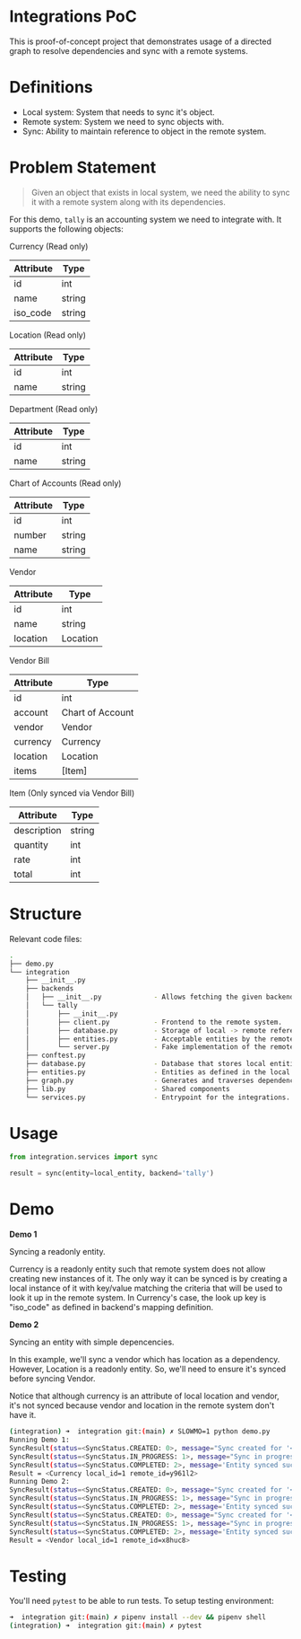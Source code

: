 # Integrations PoC

This is proof-of-concept project that demonstrates usage of a directed graph to
resolve dependencies and sync with a remote systems.

# Definitions

- Local system: System that needs to sync it's object.
- Remote system: System we need to sync objects with.
- Sync: Ability to maintain reference to object in the remote system.

# Problem Statement

> Given an object that exists in local system, we need the ability to sync it
> with a remote system along with its dependencies.

For this demo, `tally` is an accounting system we need to integrate with. It
supports the following objects:

Currency (Read only)

| Attribute | Type   |
| --------- | ------ |
| id        | int    |
| name      | string |
| iso_code  | string |

Location (Read only)

| Attribute | Type   |
| --------- | ------ |
| id        | int    |
| name      | string |

Department (Read only)

| Attribute | Type   |
| --------- | ------ |
| id        | int    |
| name      | string |

Chart of Accounts (Read only)

| Attribute | Type   |
| --------- | ------ |
| id        | int    |
| number    | string |
| name      | string |

Vendor

| Attribute | Type     |
| --------- | -------- |
| id        | int      |
| name      | string   |
| location  | Location |

Vendor Bill

| Attribute | Type             |
| --------- | ---------------- |
| id        | int              |
| account   | Chart of Account |
| vendor    | Vendor           |
| currency  | Currency         |
| location  | Location         |
| items     | [Item]           |

Item (Only synced via Vendor Bill)

| Attribute   | Type   |
| ----------- | ------ |
| description | string |
| quantity    | int    |
| rate        | int    |
| total       | int    |

# Structure

Relevant code files:

```sh
.
├── demo.py
└── integration
    ├── __init__.py
    ├── backends
    │   ├── __init__.py             - Allows fetching the given backend.
    │   └── tally
    │       ├── __init__.py
    │       ├── client.py           - Frontend to the remote system.
    │       ├── database.py         - Storage of local -> remote references.
    │       ├── entities.py         - Acceptable entities by the remote system.
    │       └── server.py           - Fake implementation of the remote system.
    ├── conftest.py
    ├── database.py                 - Database that stores local entities.
    ├── entities.py                 - Entities as defined in the local system.
    ├── graph.py                    - Generates and traverses dependency graph
    ├── lib.py                      - Shared components
    └── services.py                 - Entrypoint for the integrations.
```

# Usage

```python
from integration.services import sync

result = sync(entity=local_entity, backend='tally')
```

# Demo

**Demo 1**

Syncing a readonly entity.

Currency is a readonly entity such that remote system does not allow creating
new instances of it. The only way it can be synced is by creating a local
instance of it with key/value matching the criteria that will be used to look
it up in the remote system. In Currency's case, the look up key is "iso_code"
as defined in backend's mapping definition.

**Demo 2**

Syncing an entity with simple depencencies.

In this example, we'll sync a vendor which has location as a dependency.
However, Location is a readonly entity. So, we'll need to ensure it's synced
before syncing Vendor.

Notice that although currency is an attribute of local location and vendor,
it's not synced because vendor and location in the remote system don't have it.

```sh
(integration) ➜  integration git:(main) ✗ SLOWMO=1 python demo.py
Running Demo 1:
SyncResult(status=<SyncStatus.CREATED: 0>, message="Sync created for '<Currency local_id=1 remote_id=None>'")
SyncResult(status=<SyncStatus.IN_PROGRESS: 1>, message="Sync in progress for '<Currency local_id=1 remote_id=None>'")
SyncResult(status=<SyncStatus.COMPLETED: 2>, message='Entity synced successfully.')
Result = <Currency local_id=1 remote_id=y961l2>
Running Demo 2:
SyncResult(status=<SyncStatus.CREATED: 0>, message="Sync created for '<Location local_id=1 remote_id=None>'")
SyncResult(status=<SyncStatus.IN_PROGRESS: 1>, message="Sync in progress for '<Location local_id=1 remote_id=None>'")
SyncResult(status=<SyncStatus.COMPLETED: 2>, message='Entity synced successfully.')
SyncResult(status=<SyncStatus.CREATED: 0>, message="Sync created for '<Vendor local_id=1 remote_id=None>'")
SyncResult(status=<SyncStatus.IN_PROGRESS: 1>, message="Sync in progress for '<Vendor local_id=1 remote_id=None>'")
SyncResult(status=<SyncStatus.COMPLETED: 2>, message='Entity synced successfully.')
Result = <Vendor local_id=1 remote_id=x8huc8>
```

# Testing

You'll need `pytest` to be able to run tests. To setup testing environment:

```sh
➜  integration git:(main) ✗ pipenv install --dev && pipenv shell
(integration) ➜  integration git:(main) ✗ pytest
```
